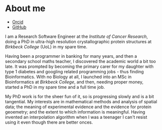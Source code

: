 # About me

- [Orcid](https://orcid.org/my-orcid?orcid=0000-0003-2674-6321)  
- [GitHub](https://github.com/rae-gh)  

I am a Research Software Engineer at the *Institute of Cancer Research*, doing a PhD in ultra-high resolution crystallographic protein structures at *Birkbeck College* (UoL) in my spare time.  

Having been a programmer in banking for many years, and then a secondary school maths teacher, I discovered the academic world a bit too late. It was prompted by becoming the primary carer for my daughter with type 1 diabetes and googling related programming jobs - thus finding Bioinformatics. With no Biology at all, I launched into an MSc in Bioinformatics at *Birkbeck College*, and then, needing proper money, started a PhD in my spare time and a full time job.  

My PhD work is for the sheer fun of it, so is progressing slowly and is a bit tangential. My interests are in mathematical methods and analysis of spatial data; the meaning of experimental evidence and the evidence for protein geoemetry; and the extent to which information is meaningful.  Having invented an interpolation algorithm when I was a teenager I can't resist using it even though there are better onces.  








